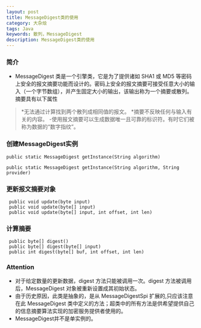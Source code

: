 ```yaml
---
layout: post
title: MessageDigest类的使用
category: 大杂烩
tags: Java
keywords: 散列，MessageDigest
description: MessageDigest类的使用
---
```




### 简介
 - MessageDigest 类是一个引擎类，它是为了提供诸如 SHA1 或 MD5 等密码上安全的报文摘要功能而设计的。密码上安全的报文摘要可接受任意大小的输入（一个字节数组），并产生固定大小的输出，该输出称为一个摘要或散列。摘要具有以下属性
  > *无法通过计算找到两个散列成相同值的报文。
  > *摘要不反映任何与输入有关的内容。
 -使用报文摘要可以生成数据唯一且可靠的标识符。有时它们被称为数据的“数字指纹”。

### 创建MessageDigest实例

 ```
 public static MessageDigest getInstance(String algorithm)
 ```
 
 ```
 public static MessageDigest getInstance(String algorithm, String provider)
 ```
 
### 更新报文摘要对象

 ```
  public void update(byte input)     
  public void update(byte[] input)     
  public void update(byte[] input, int offset, int len)
 ```
 
### 计算摘要

 ```
  public byte[] digest()
  public byte[] digest(byte[] input)
  public int digest(byte[] buf, int offset, int len)
 ```
 
### Attention
  
  * 对于给定数量的更新数据，digest 方法只能被调用一次。digest 方法被调用后，MessageDigest  对象被重新设置成其初始状态。
  * 由于历史原因，此类是抽象的，是从 MessageDigestSpi 扩展的,只应该注意在此 MessageDigest 类中定义的方法；超类中的所有方法是供希望提供自己的信息摘要算法实现的加密服务提供者使用的。 
  * MessageDigest并不是单实例的。
